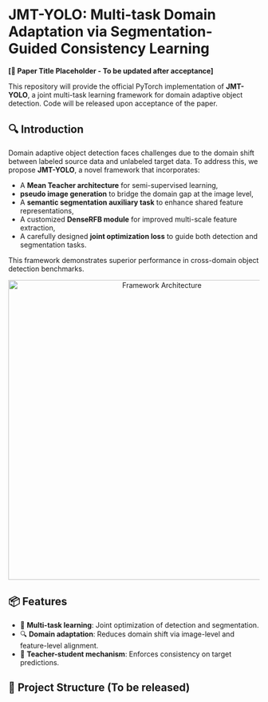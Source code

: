 # JMT-YOLO: Multi-task Domain Adaptation via Segmentation-Guided Consistency Learning

**[📄 Paper Title Placeholder - To be updated after acceptance]**

This repository will provide the official PyTorch implementation of **JMT-YOLO**, a joint multi-task learning framework for domain adaptive object detection. Code will be released upon acceptance of the paper.

## 🔍 Introduction

Domain adaptive object detection faces challenges due to the domain shift between labeled source data and unlabeled target data. To address this, we propose **JMT-YOLO**, a novel framework that incorporates:

- A **Mean Teacher architecture** for semi-supervised learning,
- **pseudo image generation** to bridge the domain gap at the image level,
- A **semantic segmentation auxiliary task** to enhance shared feature representations,
- A customized **DenseRFB module** for improved multi-scale feature extraction,
- A carefully designed **joint optimization loss** to guide both detection and segmentation tasks.

This framework demonstrates superior performance in cross-domain object detection benchmarks.

<p align="center">
  <img src="assets/architecture.png" alt="Framework Architecture" width="600"/>
</p>

## 📦 Features
- 🔁 **Multi-task learning**: Joint optimization of detection and segmentation.
- 🔍 **Domain adaptation**: Reduces domain shift via image-level and feature-level alignment.
- 🧠 **Teacher-student mechanism**: Enforces consistency on target predictions.
## 📁 Project Structure (To be released)
